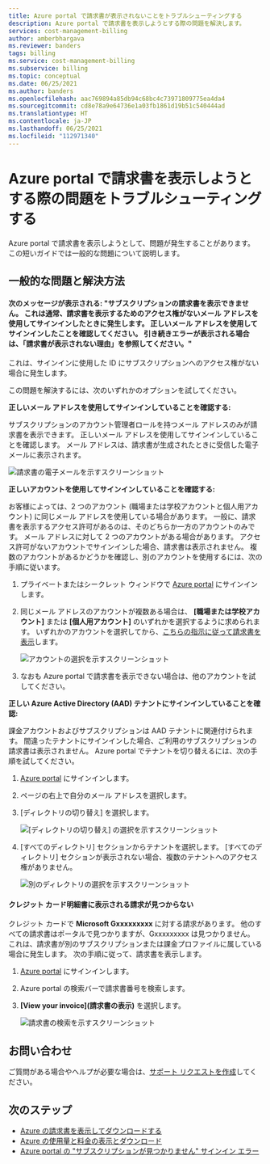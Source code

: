 ```yaml
---
title: Azure portal で請求書が表示されないことをトラブルシューティングする
description: Azure portal で請求書を表示しようとする際の問題を解決します。
services: cost-management-billing
author: amberbhargava
ms.reviewer: banders
tags: billing
ms.service: cost-management-billing
ms.subservice: billing
ms.topic: conceptual
ms.date: 06/25/2021
ms.author: banders
ms.openlocfilehash: aac769894a85db94c68bc4c73971809775ea4da4
ms.sourcegitcommit: cd8e78a9e64736e1a03fb1861d19b51c540444ad
ms.translationtype: HT
ms.contentlocale: ja-JP
ms.lasthandoff: 06/25/2021
ms.locfileid: "112971340"
---
```

# <a name="troubleshoot-issues-while-trying-to-view-invoice-in-the-azure-portal"></a>Azure portal で請求書を表示しようとする際の問題をトラブルシューティングする

Azure portal で請求書を表示しようとして、問題が発生することがあります。 この短いガイドでは一般的な問題について説明します。
 
## <a name="common-issues-and-solutions"></a>一般的な問題と解決方法

#### <a name="you-see-the-message-we-cant-display-the-invoices-for-your-subscription-this-typically-happens-when-you-sign-in-with-an-email-which-doesnt-have-access-to-view-invoices-check-youve-signed-in-with-the-correct-email-address-if-you-are-still-seeing-the-error-see-why-you-might-not-see-an-invoice"></a><a name="subnotfound"></a> 次のメッセージが表示される: "サブスクリプションの請求書を表示できません。 これは通常、請求書を表示するためのアクセス権がないメール アドレスを使用してサインインしたときに発生します。 正しいメール アドレスを使用してサインインしたことを確認してください。 引き続きエラーが表示される場合は、「請求書が表示されない理由」を参照してください。"

これは、サインインに使用した ID にサブスクリプションへのアクセス権がない場合に発生します。

この問題を解決するには、次のいずれかのオプションを試してください。 

**正しいメール アドレスを使用してサインインしていることを確認する:**

サブスクリプションのアカウント管理者ロールを持つメール アドレスのみが請求書を表示できます。 正しいメール アドレスを使用してサインインしていることを確認します。 メール アドレスは、請求書が生成されたときに受信した電子メールに表示されます。  

  ![請求書の電子メールを示すスクリーンショット](./media/troubleshoot-cant-find-invoice/invoice-email.png)

**正しいアカウントを使用してサインインしていることを確認する:**

お客様によっては、2 つのアカウント (職場または学校アカウントと個人用アカウント) に同じメール アドレスを使用している場合があります。 一般に、請求書を表示するアクセス許可があるのは、そのどちらか一方のアカウントのみです。 メール アドレスに対して 2 つのアカウントがある場合があります。 アクセス許可がないアカウントでサインインした場合、請求書は表示されません。 複数のアカウントがあるかどうかを確認し、別のアカウントを使用するには、次の手順に従います。

1. プライベートまたはシークレット ウィンドウで [Azure portal](https://portal.azure.com) にサインインします。
1. 同じメール アドレスのアカウントが複数ある場合は、 **[職場または学校アカウント]** または **[個人用アカウント]** のいずれかを選択するように求められます。 いずれかのアカウントを選択してから、[こちらの指示に従って請求書を表示](../understand/download-azure-invoice.md#download-your-mosp-azure-subscription-invoice)します。  

    ![アカウントの選択を示すスクリーンショット](./media/troubleshoot-cant-find-invoice/two-accounts.png)

1. なおも Azure portal で請求書を表示できない場合は、他のアカウントを試してください。

**正しい Azure Active Directory (AAD) テナントにサインインしていることを確認:**

課金アカウントおよびサブスクリプションは AAD テナントに関連付けられます。 間違ったテナントにサインインした場合、ご利用のサブスクリプションの請求書は表示されません。 Azure portal でテナントを切り替えるには、次の手順を試してください。

1. [Azure portal](https://portal.azure.com) にサインインします。
1. ページの右上で自分のメール アドレスを選択します。
1. [ディレクトリの切り替え] を選択します。  

    ![[ディレクトリの切り替え] の選択を示すスクリーンショット](./media/troubleshoot-cant-find-invoice/select-switch-tenant.png)

1. [すべてのディレクトリ] セクションからテナントを選択します。 [すべてのディレクトリ] セクションが表示されない場合、複数のテナントへのアクセス権がありません。  

    ![別のディレクトリの選択を示すスクリーンショット](./media/troubleshoot-cant-find-invoice/select-another-tenant.png)

#### <a name="you-couldnt-find-the-invoice-that-you-see-on-your-credit-card-statement"></a><a name="cantsearchinvoice"></a>クレジット カード明細書に表示される請求が見つからない

クレジット カードで **Microsoft Gxxxxxxxxx** に対する請求があります。 他のすべての請求書はポータルで見つかりますが、Gxxxxxxxxx は見つかりません。 これは、請求書が別のサブスクリプションまたは課金プロファイルに属している場合に発生します。 次の手順に従って、請求書を表示します。

1. [Azure portal](https://portal.azure.com) にサインインします。
1. Azure portal の検索バーで請求書番号を検索します。
1. **[View your invoice]\(請求書の表示\)** を選択します。  

    ![請求書の検索を示すスクリーンショット](./media/troubleshoot-cant-find-invoice/search-invoice.png)

## <a name="contact-us-for-help"></a>お問い合わせ

ご質問がある場合やヘルプが必要な場合は、[サポート リクエストを作成](https://ms.portal.azure.com/#blade/Microsoft_Azure_Support/HelpAndSupportBlade/newsupportrequest)してください。

## <a name="next-steps"></a>次のステップ

- [Azure の請求書を表示してダウンロードする](../understand/download-azure-invoice.md)
- [Azure の使用量と料金の表示とダウンロード](../understand/download-azure-daily-usage.md)
- [Azure portal の "サブスクリプションが見つかりません" サインイン エラー](no-subscriptions-found.md)